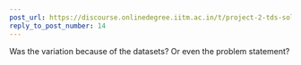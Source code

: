 ```yaml
---
post_url: https://discourse.onlinedegree.iitm.ac.in/t/project-2-tds-solver-discussion-thread/169029/15
reply_to_post_number: 14
---
```

Was the variation because of the datasets? Or even the problem statement?